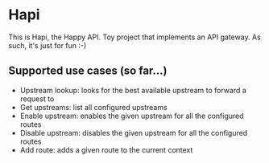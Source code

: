# Hapi
This is Hapi, the Happy API. Toy project that implements an API gateway.
As such, it's just for fun :-)

## Supported use cases (so far...)
- Upstream lookup: looks for the best available upstream to forward a request to
- Get upstreams: list all configured upstreams
- Enable upstream: enables the given upstream for all the configured routes
- Disable upstream: disables the given upstream for all the configured routes
- Add route: adds a given route to the current context
